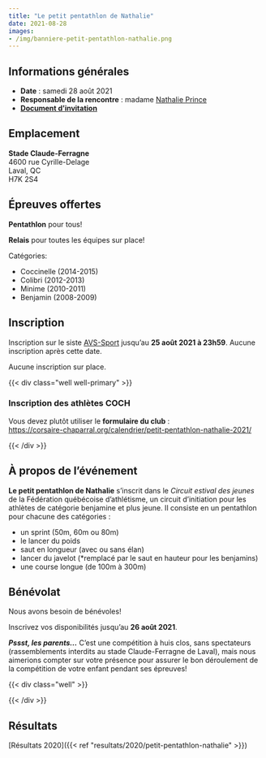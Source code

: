 ```yaml
---
title: "Le petit pentathlon de Nathalie"
date: 2021-08-28
images: 
- /img/banniere-petit-pentathlon-nathalie.png
---
```


## Informations générales

- **Date** : samedi 28 août 2021
- **Responsable de la rencontre** : madame [Nathalie Prince](mailto:nathalie.prince1@videotron.ca)
- [**Document d’invitation**](https://fichiers.corsaire-chaparral.org/s/fk5MeWSWZPG2oe8)

## Emplacement

**Stade Claude-Ferragne**  
4600 rue Cyrille-Delage  
Laval, QC  
H7K 2S4

## Épreuves offertes

**Pentathlon** pour tous!

**Relais** pour toutes les équipes sur place!

Catégories:

- Coccinelle (2014-2015)
- Colibri (2012-2013)
- Minime (2010-2011)
- Benjamin (2008-2009)


## Inscription

Inscription sur le siste [AVS-Sport](https://avs-sport.com/main.php) jusqu’au **25 août 2021 à 23h59**.
Aucune inscription après cette date.

Aucune inscription sur place.


{{< div class="well well-primary" >}}

### <span class="icon icon-assignment"></span> Inscription des athlètes COCH

Vous devez plutôt utiliser le **formulaire du club** :  
https://corsaire-chaparral.org/calendrier/petit-pentathlon-nathalie-2021/

{{< /div >}}


## À propos de l’événement

**Le petit pentathlon de Nathalie** s’inscrit dans le _Circuit estival des jeunes_ de la Fédération québécoise d’athlétisme, un circuit d’initiation pour les athlètes de catégorie benjamine et plus jeune.
Il consiste en un pentathlon pour chacune des catégories :

- un sprint (50m, 60m ou 80m)
- le lancer du poids
- saut en longueur (avec ou sans élan)
- lancer du javelot (\*remplacé par le saut en hauteur pour les benjamins)
- une course longue (de 100m à 300m)

## Bénévolat

Nous avons besoin de bénévoles!

Inscrivez vos disponibilités jusqu’au **26 août 2021**.

***Pssst, les parents…*** C’est une compétition à huis clos, sans spectateurs (rassemblements interdits au stade Claude-Ferragne de Laval), mais nous aimerions compter sur votre présence pour assurer le bon déroulement de la compétition de votre enfant pendant ses épreuves!

{{< div class="well" >}}

<script type="text/javascript" src="//campagnes.corsaire-chaparral.org/form/generate.js?id=99"></script>

{{< /div >}}

<!-- <a href="https://campagnes.corsaire-chaparral.org/benevolat-petit-pentathlon-nathalie-2020" class="btn btn-tertiary -lg">Formulaire de bénévolat <span class="icon icon-pencil"></span></a> -->


## Résultats

[Résultats 2020]({{< ref "resultats/2020/petit-pentathlon-nathalie" >}})
